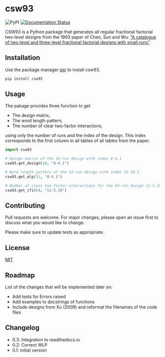 # csw93
![PyPI](https://img.shields.io/pypi/v/csw93)
[![Documentation Status](https://readthedocs.org/projects/csw93/badge/?version=latest)](https://csw93.readthedocs.io/en/latest/?badge=latest)

CSW93 is a Python package that generates all regular fractional factorial two-level designs from the 1993 paper of Chen, Sun and Wu: ["A catalogue of two-level and three-level fractional factorial designs with small runs"][1].

[1]: <https://www.jstor.org/stable/1403599>

## Installation

Use the package manager [pip](https://pip.pypa.io/en/stable/) to install csw93.

```bash
pip install csw93
```

## Usage

The pakage provides three function to get

- The design matrix,
- The word length pattern,
- The number of clear two-factor interactions,

using only the number of runs and the index of the design.
This index corresponds to the first column in all tables of all tables from the paper.

```python
import csw93

# Design matrix of the 16-run design with index 8-4.1
csw93.get_design(16, "8-4.1")

# Word length pattern of the 32-run design with index 15-10.2
csw93.get_wlp(32, "8-4.1")

# Number of clear two-factor interactions for the 64-run design 11-5.10
csw93.get_cfi(64, "11-5.10")
```

## Contributing

Pull requests are welcome. For major changes, please open an issue first to discuss what you would like to change.

Please make sure to update tests as appropriate.

## License

[MIT](https://choosealicense.com/licenses/mit/)

## Roadmap

List of the changes that will be implemented later on:

- Add tests for Errors raised
- Add examples to docstrings of functions
- Include designs from Xu (2009) and reformat the filenames of the code files

## Changelog

- 0.3: Integration to readthedocs.io
- 0.2: Correct WLP
- 0.1: initial version
